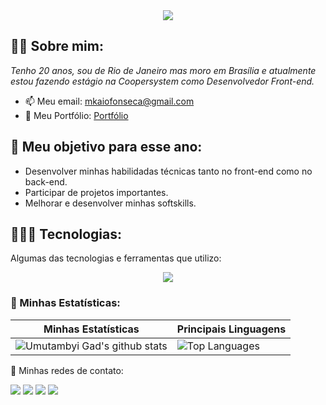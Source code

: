 <div align="center">  
<img src="https://user-images.githubusercontent.com/88200985/183935126-591f410a-6c3e-4b3c-abab-445e6e47da31.gif" />
</div>

## ✌🏽 Sobre mim:

<p>
<em>
Tenho 20 anos, sou de Rio de Janeiro mas moro em Brasília e atualmente estou fazendo estágio na Coopersystem como Desenvolvedor Front-end.
</em>
</p>

- 📫 Meu email: [mkaiofonseca@gmail.com](mailto:mkaiofonseca@gmail.com)
- 🤖 Meu Portfólio: [Portfólio](https://portfolio-blond-theta-95.vercel.app/)

## 👤 Meu objetivo para esse ano:

- Desenvolver minhas habilidadas técnicas tanto no front-end como no back-end.
- Participar de projetos importantes.
- Melhorar e desenvolver minhas softskills.

## 👨🏽‍💻 Tecnologias:

Algumas das tecnologias e ferramentas que utilizo:

   <p align="center">
     <a href="https://skillicons.dev">
       <img src="https://skillicons.dev/icons?i=git,html,css,javascript,typescript,react" />
     </a>
   </p>
   
### 👾 Minhas Estatísticas:   

| Minhas Estatísticas                                                                                                                                                            | Principais Linguagens                                                                                                                                                                     |
| ------------------------------------------------------------------------------------------------------------------------------------------------------------------------ | ---------------------------------------------------------------------------------------------------------------------------------------------------------------------------------- |
| ![Umutambyi Gad's github stats](https://github-readme-stats.vercel.app/api?username=kaiofsca&show_icons=true&theme=shades-of-purple&include_all_commits=true&count_private=true) | ![Top Languages](https://github-readme-stats.vercel.app/api/top-langs/?username=kaiofsca&layout=compact&langs_count=7&theme=shades-of-purple) |

💬 Minhas redes de contato:

   <a href="https://www.linkedin.com/in/kaio-fonseca-8b8252221/" target="_blank"><img src="https://img.shields.io/badge/-LinkedIn-%230077B5?style=for-the-badge&logo=linkedin&logoColor=white" target="_blank"></a>
  <a href="https://api.whatsapp.com/send/?phone=%2B5521999050403text&app_absent=0" target="_blank"><img src="https://img.shields.io/badge/WhatsApp-25D366?style=for-the-badge&logo=whatsapp&logoColor=white" target="_blank"></a>
  <a href = "mailto:mkaiofonseca@gmail.com"><img src="https://img.shields.io/badge/-Gmail-%23333?style=for-the-badge&logo=gmail&logoColor=white" target="_blank"></a>
  <a href="https://www.instagram.com/dev.kaiof/" target="_blank"><img src="https://img.shields.io/badge/-Instagram-%23E4405F?style=for-the-badge&logo=instagram&logoColor=white" target="_blank"></a>
